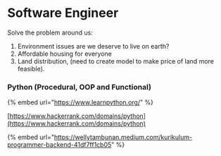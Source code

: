 # Software Engineer



Solve the problem around us:

1. Environment issues are we deserve to live on earth?
2. Affordable housing for everyone
3. Land distribution, \(need to create model to make price of land more feasible\). 

### Python \(Procedural, OOP and Functional\) <a id="e8ec"></a>

{% embed url="https://www.learnpython.org/" %}

[https://www.hackerrank.com/domains/python](https://www.hackerrank.com/domains/python)



{% embed url="https://wellytambunan.medium.com/kurikulum-programmer-backend-41df7ff1cb05" %}



